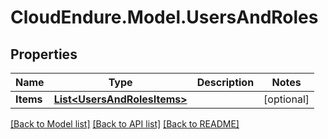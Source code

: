 # CloudEndure.Model.UsersAndRoles
## Properties

Name | Type | Description | Notes
------------ | ------------- | ------------- | -------------
**Items** | [**List&lt;UsersAndRolesItems&gt;**](UsersAndRolesItems.md) |  | [optional] 

[[Back to Model list]](../README.md#documentation-for-models) [[Back to API list]](../README.md#documentation-for-api-endpoints) [[Back to README]](../README.md)

